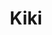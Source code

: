 ---
layout: place
title: "Kiki"
permalink: /new-york/goshen/kiki.html
stateAbbr: NY
stateName: New York
cityName: Goshen
seo:
  name: "Kiki"
  type: Restaurant
  links: null
description: "Kiki serves delicious sushi in Goshen, New York. Try fresh Japanese dishes for a great dining experience. "
place_id: ChIJU_KNjBosw4kR0PVM2cX45ds
photos:
  - name: >-
      places/ChIJU_KNjBosw4kR0PVM2cX45ds/photos/AeeoHcI4PwVhtzBwqHYcRLHdGASxsTTuzH_o18yiIFmr9pG2_njSFCoiy5wQMS0Pq0TQcpLrHlc3mNAZZto-OzMqCkohrPeaGQuVI-eRauVTFXpPh25jif_2sUBbGHom0eEUfZwvw3M5RALIUxejdlmf0cWGHAqmmnaOLpLxlyyl3xSeo5Mpq83gNV583iTB5GKqov0SoeQ7MGrwp1wwF1kfPMQe0VM3NrznF7lsj2mNv4B6U9mUoC7lsoo4TYuhYpYTTtCrAPEHnCUTgCI2JkpDAySlE1f5XQIHnelEXREX0RD797qTSG40rhnR6DFxqKS1gNfx1PEoMPWR-U4DzRUUG3VN-sw6wOvuSsNij7ebH7_5ZOOTi4_tNi-ZBVmswZ_jhjvh1x8kHyiMH8WR1ZFYMP8M9h6nwh_F_1hhWb8lBTNm8w
    widthPx: 2992
    heightPx: 2992
    authorAttributions:
      - displayName: Rebeca McCain
        uri: https://maps.google.com/maps/contrib/107337170107909115379
        photoUri: >-
          https://lh3.googleusercontent.com/a/ACg8ocJg6YFS3p7PR215r9-pXju2qwlhuRAq2JYuuSGSXBIhH9gT7w=s100-p-k-no-mo
    flagContentUri: >-
      https://www.google.com/local/imagery/report/?cb_client=maps_api_places.places_api&image_key=!1e10!2sCIHM0ogKEICAgID1lqubTQ&hl=en-US
    googleMapsUri: >-
      https://www.google.com/maps/place//data=!3m4!1e2!3m2!1sCIHM0ogKEICAgID1lqubTQ!2e10!4m2!3m1!1s0x89c32c1a8c8df253:0xdbe5f8c5d94cf5d0
  - name: >-
      places/ChIJU_KNjBosw4kR0PVM2cX45ds/photos/AeeoHcK_T0J4YFIUcylz8W5JaQIBT5_BLv2RwcwxreSnkH8-abs3lIFQzXwFZNe0Cr1NME0px0E_fclJMKE9k0yQLhnx2zn917Mcc3Htsbr_WK1s445OzJe3neZZx1EuzdDt9u17HEBLx-W5X3j1M5fax0ZESoR2zuUFh9F2oqIJYCr3ryOI8xHZyIiFkX5xcWmkS9g6CBZ97HsaQrTrkApzBYXR-vkTF1xU6uNR7zdO8LeO8-f7c9stADkRdt951UioUH9mKidpj1oB9EdaHXyxpFk7_Q9B4b0QkM4bmbUKjzkB0SO_LwDtTTJw1nUlcSN61MvqwSiA7Z0UA_IhBhroSuygqX6iQbS61duxHzLWbM7YA6-17TU-otFiwW5qfuGTDsgjA_Icma0AzJM_2sp7P4xmT6jaqnZuJpqrOhdvY0DAmp0
    widthPx: 4800
    heightPx: 2700
    authorAttributions:
      - displayName: Natasha
        uri: https://maps.google.com/maps/contrib/116968808243100742975
        photoUri: >-
          https://lh3.googleusercontent.com/a-/ALV-UjV1kC9HGspskgf4cxw66OLJK9WM2Dd78e0XLXlA14DOco7AfSseFA=s100-p-k-no-mo
    flagContentUri: >-
      https://www.google.com/local/imagery/report/?cb_client=maps_api_places.places_api&image_key=!1e10!2sCIHM0ogKEICAgIDE5cv2nwE&hl=en-US
    googleMapsUri: >-
      https://www.google.com/maps/place//data=!3m4!1e2!3m2!1sCIHM0ogKEICAgIDE5cv2nwE!2e10!4m2!3m1!1s0x89c32c1a8c8df253:0xdbe5f8c5d94cf5d0
  - name: >-
      places/ChIJU_KNjBosw4kR0PVM2cX45ds/photos/AeeoHcKAkMBXOanF6YdktK9ub8UfzSQIfzh2dOVJKs9AP5iBDiWYjhrBkRIG2SXmJH67rLxSltZJEmnNVAJ6IX-vDgxFsgJ8ryB8pY1gZiXi0tAEwxmb6LcqI1Baklmr1YZYJkEshSRE_QCX7oj9aw1IA7W4hcM-5u2ZYegKEitWj0u8c3KSIF1pCLpTpjilMbBMNBu2h5BsTHMegRIls5uhxrW67IV0bKvx0DRTTPjOKkgD0S-dfZcYv1hF_C3EmV0dftRSbwtnxMnGexfTADba99EZrv3yv-A13woV2gSZXSuYgRXnquT52pBEjlc_sNMh-hCTcOzxN5R_8RJHy3mt_gAEJj1gYeO5iY_fh0jqRPMqbELeOs9np35mDdaJcQpxuVf0_AgVmbHqpsvbkGQ43GPRfuyg1lf1NJ2IO6yiOI7APA
    widthPx: 2992
    heightPx: 2992
    authorAttributions:
      - displayName: Rebeca McCain
        uri: https://maps.google.com/maps/contrib/107337170107909115379
        photoUri: >-
          https://lh3.googleusercontent.com/a/ACg8ocJg6YFS3p7PR215r9-pXju2qwlhuRAq2JYuuSGSXBIhH9gT7w=s100-p-k-no-mo
    flagContentUri: >-
      https://www.google.com/local/imagery/report/?cb_client=maps_api_places.places_api&image_key=!1e10!2sCIHM0ogKEICAgID1lqubDQ&hl=en-US
    googleMapsUri: >-
      https://www.google.com/maps/place//data=!3m4!1e2!3m2!1sCIHM0ogKEICAgID1lqubDQ!2e10!4m2!3m1!1s0x89c32c1a8c8df253:0xdbe5f8c5d94cf5d0
  - name: >-
      places/ChIJU_KNjBosw4kR0PVM2cX45ds/photos/AeeoHcKIMkpgxQMv2EX5lF3ullfLZfxzFEESfM41RGJ3_J3P5z0PoQrnhQ48f7TSqVVx4YiXpdWvD2JYO0Wb7nxILJ6HSXqySAtW0iV8Am0rnoZUtEn5yS1NhX_AqO0hx3jk4QZA9jT7VKVIozGkL1GHm2aT9RiL7HJhfwdglsL6dyayS7SwUZ46LhScv6MKR1EodR7TiatDGnsozLi803mZq3z6v6DToebk-ges8ba0gIBk7rV6AjPrioLmeObriimyZsvF4AXk9o4tRW1WC_UkC0wTcmkoVL78aUE_z3jKBz75JQfrAglKQwIoP0MgpDCzSZvRx6wLeb0k8hxbm6oKGzZQfj3Q43Z5wLwtLYhHPS-qjA_4ByIxFk33Ga-lo9Lm3qkJm7V3DZLwotdbpogylRvQZuvemdIg51Pb6FGfUjpNpw
    widthPx: 3000
    heightPx: 4000
    authorAttributions:
      - displayName: James Thompson
        uri: https://maps.google.com/maps/contrib/116489694483434057970
        photoUri: >-
          https://lh3.googleusercontent.com/a-/ALV-UjXnXaXZL5h5QqptkkPbY7OYoITXOr8kSplef1MJVcuKgLUJGUin=s100-p-k-no-mo
    flagContentUri: >-
      https://www.google.com/local/imagery/report/?cb_client=maps_api_places.places_api&image_key=!1e10!2sCIHM0ogKEICAgIDF9rucWQ&hl=en-US
    googleMapsUri: >-
      https://www.google.com/maps/place//data=!3m4!1e2!3m2!1sCIHM0ogKEICAgIDF9rucWQ!2e10!4m2!3m1!1s0x89c32c1a8c8df253:0xdbe5f8c5d94cf5d0
  - name: >-
      places/ChIJU_KNjBosw4kR0PVM2cX45ds/photos/AeeoHcItFWVseWuLxuNx6nJEsyAYn8tpJNYg-_GHjzLUwydV5i7jcLGhPeYi-Zzm0Svc6RbpFh2QpsFi-b2U0_49Nt8Wf1oKgjZAhjuqQP2Uo_HbrsUOJyqTFxkyZ8n8XtRmPfI4bo72aAgG2R7gG-19iv2WqFiUrutuGqSxplPTjw2u4RJNtiNRhigMecs7u33SXt7z4weul1336ya1LRD3f9K65w2Cng2DfpoA9_qRGF9KmDD05IBo7TdnIGqtYN7j-HI1HBE1JwJzhsXlZ2woW88tdt5SbEQvB37k6V-VeQQ0g5MiwVImw4lKcMey4jM1qKlzo_pB-nPeL8-mtBxnx5FOP9i-_nW1oGSqPbMn1newnm16TP7lfAVG9XD3AthpoaQIzWBSewDgYumQdfFFlMNaNJUqbIXcasGc7TtV_FCFTw
    widthPx: 3024
    heightPx: 4032
    authorAttributions:
      - displayName: Iris D
        uri: https://maps.google.com/maps/contrib/106236733901904666381
        photoUri: >-
          https://lh3.googleusercontent.com/a-/ALV-UjXBv0BHCfoj6l0JNOonv6LwecQbqFY8u8u3Cl4_PcEDmQhGCY1C=s100-p-k-no-mo
    flagContentUri: >-
      https://www.google.com/local/imagery/report/?cb_client=maps_api_places.places_api&image_key=!1e10!2sCIHM0ogKEICAgIDe0bmzAw&hl=en-US
    googleMapsUri: >-
      https://www.google.com/maps/place//data=!3m4!1e2!3m2!1sCIHM0ogKEICAgIDe0bmzAw!2e10!4m2!3m1!1s0x89c32c1a8c8df253:0xdbe5f8c5d94cf5d0
  - name: >-
      places/ChIJU_KNjBosw4kR0PVM2cX45ds/photos/AeeoHcIrO7V-KUTrZVWTjY68GMEcsy660Opbzbc_7dOa1dvX7v1kP6cFwbw3BZg7l7saJW-T46BtyFlrH9Aje1wlk4eEGoZR5DvQoNabj4YciCIvwX1CBYgG-uFJx93pcDhPykNjF8NHszgIRjQPLSBNxpaZH0bPkTXEAoU437rTV8dF6tlLkyEY4tZgYWmve_kPUGd7_Z4TcqjfHOJEkIJvpBXchC75fToUCDinFLGeo4pFqb7IMdvailKK3T6u7_BYQCRlJk3vEprcxKF0LV-0ZnxKz8F6imUc9OMDfuUI9w6C9LGqvnaHlxw4GQwOcVVNw6dm2jkPPbcOHUYXwAvoUlNR9T_fESMVyMuHfWN7QIJm4BTbwA7a621l3kov9zmG3SFyeSJBe6pTS6M-kM2_ynq_DeNmn_7fier1NZ81bqF7Dw
    widthPx: 4032
    heightPx: 3024
    authorAttributions:
      - displayName: Lorica Gibson
        uri: https://maps.google.com/maps/contrib/114466831115886540125
        photoUri: >-
          https://lh3.googleusercontent.com/a/ACg8ocITvP0mm31KVlfbu3PtEWEpUVEiZvUlpZpH9KXM5U5z-EbwcA=s100-p-k-no-mo
    flagContentUri: >-
      https://www.google.com/local/imagery/report/?cb_client=maps_api_places.places_api&image_key=!1e10!2sCIHM0ogKEICAgICElfvgPg&hl=en-US
    googleMapsUri: >-
      https://www.google.com/maps/place//data=!3m4!1e2!3m2!1sCIHM0ogKEICAgICElfvgPg!2e10!4m2!3m1!1s0x89c32c1a8c8df253:0xdbe5f8c5d94cf5d0
  - name: >-
      places/ChIJU_KNjBosw4kR0PVM2cX45ds/photos/AeeoHcK66Y99pkCpj1iwsJx2xz-KRtiBw1002I6VKC_DAwtnCHLkX4IVRjnlexEa2NTGTxRbOE1uo6FvzpsSNfnWtazqnCCa7p9lwpnicFNwcPHY02yw-Fb7WicAjgTuHYLpbTShRVhCx0ulJ5PMPXZmJ1eKbwjyf4KDnZTb6jq9POOSUArLLK8S_VVBUKj_9lkeplDMvSpkZYnc2UDhWR8LlRin9H8954U8d8cHdfnSrisDKCcnj7SzfJvYUayN4VlnHFlmy_llz_NipimldWOxvOGcxruURXAJyIa7u6SuRVZ-97fn0rWN97XZRuRaFLXeVjmwtUUJesjKV7meIudEKkQuxV28xpzibcZ2I4fRvKhE_XkPKmNWr32c6ZbEXm3MED4DiW18w_J0p54Xv3TCF_D2jz5b9wc2D1vy6RvpDonb4UE7
    widthPx: 4800
    heightPx: 2700
    authorAttributions:
      - displayName: Sarah Torres
        uri: https://maps.google.com/maps/contrib/111273570545668575221
        photoUri: >-
          https://lh3.googleusercontent.com/a-/ALV-UjWXdgBjTdAyeA9YnGqL2grsy56CgoZq3dXjDUByJhGzHvyxoS5G=s100-p-k-no-mo
    flagContentUri: >-
      https://www.google.com/local/imagery/report/?cb_client=maps_api_places.places_api&image_key=!1e10!2sCIHM0ogKEICAgID40tiZgwE&hl=en-US
    googleMapsUri: >-
      https://www.google.com/maps/place//data=!3m4!1e2!3m2!1sCIHM0ogKEICAgID40tiZgwE!2e10!4m2!3m1!1s0x89c32c1a8c8df253:0xdbe5f8c5d94cf5d0
  - name: >-
      places/ChIJU_KNjBosw4kR0PVM2cX45ds/photos/AeeoHcKAQ890_-wvggApcFGkN2uSlhFsuoOl264s0dz3ZdEx9Ri1t18VzLcRJcEYTKk-7Pf3-vQKRzYKJSj8_JpZTg69QZZeqO0b24HTl-Jj67I3J5-P-pNfkVuueqtSVj2EbgW8LjnzJvqDorTWOuXs2PTh4lnno8sjNKzocoiLeHbwQGnaq5dXEStVY2jHYkL2ajhmS9h-VlMpAzntjNVR8JBYsWyB8mFRe0ZfxYOtr0iUl6rOkUbin0trLxEqIl77M6MlxqdYR_d3v-vEVr2uX9MUZMatfcrjwGLCZYgt45_uw2XxHZFZKSzLbpT0FfK9dguAP3h_eVM63txhfXjdsSPZ0bHH6_ZGvT0c1Y9mAMnvIilaebu13PgZMKdiU_T9iF4cGIWvIGEuLiszlX-1gMStAiBPB0FTperQBQKzoTF4O1S-
    widthPx: 1080
    heightPx: 1920
    authorAttributions:
      - displayName: Glenn Terwilliger
        uri: https://maps.google.com/maps/contrib/110999890343813258364
        photoUri: >-
          https://lh3.googleusercontent.com/a-/ALV-UjWQtuUCRzj3P84DB1uoWrAd4PxwGqJNJAPHNcjXNphd-LJk6YZ7=s100-p-k-no-mo
    flagContentUri: >-
      https://www.google.com/local/imagery/report/?cb_client=maps_api_places.places_api&image_key=!1e10!2sCIHM0ogKEICAgICE0oHHiwE&hl=en-US
    googleMapsUri: >-
      https://www.google.com/maps/place//data=!3m4!1e2!3m2!1sCIHM0ogKEICAgICE0oHHiwE!2e10!4m2!3m1!1s0x89c32c1a8c8df253:0xdbe5f8c5d94cf5d0
  - name: >-
      places/ChIJU_KNjBosw4kR0PVM2cX45ds/photos/AeeoHcLV4F86vlDJSNV4UFy69o7FAgLgBRqNwqHpsI0CwdOKqFQHBqzobWOzCCFJ-PGXADznNo_jIqmddZJDRl2fJ3M1_gW_YqyO-eRPfHO8BcKQfazVXnUeLKaJ5iewmEq3bgOoUmE7H9yM3kA3LtPIfP2acRnzr_0pu59vyF2F86epsGQgszOFqw80LDL47xf3McHHDveBztDiRQ95HruHjaoELPkkkkKyrVoAJnqjUhDP1Ho5AlcinTiV-ZsLC2Y5S-M7b1WADcSNLqhnBuDzHJ8nA0YfRIf7Q571izrUfFo-YGlaACJnKW-dPPN4W0agpp8GhNGWa_SZ0jTrjCcqG_qhgLPq-u1pQ6fDVpW8wQdYYDC3iFZ8UEcpWUxJhwpPmrkAsMwAjKh5jmUiJROA26AubvrLOvhbtQGdZeM3uy2avOCr
    widthPx: 2992
    heightPx: 2992
    authorAttributions:
      - displayName: Rebeca McCain
        uri: https://maps.google.com/maps/contrib/107337170107909115379
        photoUri: >-
          https://lh3.googleusercontent.com/a/ACg8ocJg6YFS3p7PR215r9-pXju2qwlhuRAq2JYuuSGSXBIhH9gT7w=s100-p-k-no-mo
    flagContentUri: >-
      https://www.google.com/local/imagery/report/?cb_client=maps_api_places.places_api&image_key=!1e10!2sCIHM0ogKEICAgID1lqubjQE&hl=en-US
    googleMapsUri: >-
      https://www.google.com/maps/place//data=!3m4!1e2!3m2!1sCIHM0ogKEICAgID1lqubjQE!2e10!4m2!3m1!1s0x89c32c1a8c8df253:0xdbe5f8c5d94cf5d0
  - name: >-
      places/ChIJU_KNjBosw4kR0PVM2cX45ds/photos/AeeoHcL3aM8ECw9TuByD8bTzMxxRSOz1GL8XDNcvw1HFS39hcnz5ZX1b0djTvZStS264WfC77fkMd0F404U5CKcE7B0mpqE-qf9TQZgJF8aFlhh_gCavP9IaX673lMjWDOoOHZgUEiWh8aQWj-aGi3UH-gWUfpfV-TmmEnGqqrjoGtBRzoPFdRlJndsJOnzgQtNMNL7Y8bEZxgc6EneXi2QvqEmOBAocLQI8XT4jqv2CsgQDvUHiLChJwf8FlhNG2XN2UuPzykXgyUY7XdhVh7Vmy3RJou9C61hnxvroZsGXQWTLWUyyKXPrLAhnLasWGiw6KXmvIs1k1s3sQ4T-XjYTt4V9OaBGwijdrW8xXC5dMqbA0hPrTZ5pziWkVN-FlS9_1lsz0Hw1eLdl5LtPS7jaOjlFdM7LIBOMr5I9KgcWabX9ug
    widthPx: 3000
    heightPx: 4000
    authorAttributions:
      - displayName: James Thompson
        uri: https://maps.google.com/maps/contrib/116489694483434057970
        photoUri: >-
          https://lh3.googleusercontent.com/a-/ALV-UjXnXaXZL5h5QqptkkPbY7OYoITXOr8kSplef1MJVcuKgLUJGUin=s100-p-k-no-mo
    flagContentUri: >-
      https://www.google.com/local/imagery/report/?cb_client=maps_api_places.places_api&image_key=!1e10!2sCIHM0ogKEICAgIDF9ruceQ&hl=en-US
    googleMapsUri: >-
      https://www.google.com/maps/place//data=!3m4!1e2!3m2!1sCIHM0ogKEICAgIDF9ruceQ!2e10!4m2!3m1!1s0x89c32c1a8c8df253:0xdbe5f8c5d94cf5d0
address: 99 W Main St, Goshen, NY 10924, USA
street: 99 W Main St
city: Goshen
state: NY
zip: '10924'
country: USA
neighborhood: null
latitude: '41.401717'
longitude: '-74.326083'
accessibility_options:
  wheelchairAccessibleParking: true
  wheelchairAccessibleEntrance: true
  wheelchairAccessibleRestroom: true
  wheelchairAccessibleSeating: true
business_status: OPERATIONAL
name: Kiki
google_maps_links:
  directionsUri: >-
    https://www.google.com/maps/dir//''/data=!4m7!4m6!1m1!4e2!1m2!1m1!1s0x89c32c1a8c8df253:0xdbe5f8c5d94cf5d0!3e0
  placeUri: https://maps.google.com/?cid=15845344392610903504
  writeAReviewUri: >-
    https://www.google.com/maps/place//data=!4m3!3m2!1s0x89c32c1a8c8df253:0xdbe5f8c5d94cf5d0!12e1
  reviewsUri: >-
    https://www.google.com/maps/place//data=!4m4!3m3!1s0x89c32c1a8c8df253:0xdbe5f8c5d94cf5d0!9m1!1b1
  photosUri: >-
    https://www.google.com/maps/place//data=!4m3!3m2!1s0x89c32c1a8c8df253:0xdbe5f8c5d94cf5d0!10e5
primary_type: Chinese Restaurant
opening_hours:
  regular: null
  current: null
secondary_opening_hours:
  regular:
    weekdayDescriptions: null
    type: null
  current:
    weekdayDescriptions: null
    type: null
phone: null
price_level: null
price_range: null
rating: null
rating_count: 0
website: null
reviews: null
parking_options: null
payment_options: null
allow_dogs: null
curbside_pickup: null
delivery: null
dine_in: null
good_for_children: null
good_for_groups: null
good_for_sports: null
live_music: null
menu_for_children: null
outdoor_seating: null
reservable: null
restroom: null
serves_beer: null
serves_breakfast: null
serves_brunch: null
serves_cocktails: null
serves_coffee: null
serves_dinner: null
serves_dessert: null
serves_lunch: null
serves_vegetarian_food: null
serves_wine: null
takeout: null
summary: null

---
